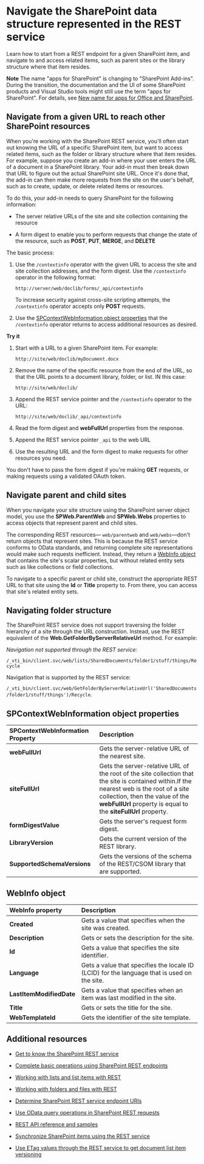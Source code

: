 
# Navigate the SharePoint data structure represented in the REST service
Learn how to start from a REST endpoint for a given SharePoint item, and navigate to and access related items, such as parent sites or the library structure where that item resides. 
 

 **Note**  The name "apps for SharePoint" is changing to "SharePoint Add-ins". During the transition, the documentation and the UI of some SharePoint products and Visual Studio tools might still use the term "apps for SharePoint". For details, see  [New name for apps for Office and SharePoint](new-name-for-apps-for-sharepoint.md#bk_newname).
 


## Navigate from a given URL to reach other SharePoint resources

When you're working with the SharePoint REST service, you'll often start out knowing the URL of a specific SharePoint item, but want to access related items, such as the folder or library structure where that item resides. For example, suppose you create an add-in where your user enters the URL of a document in a SharePoint library. Your add-in must then break down that URL to figure out the actual SharePoint site URL. Once it's done that, the add-in can then make more requests from the site on the user's behalf, such as to create, update, or delete related items or resources. 
 

 
To do this, your add-in needs to query SharePoint for the following information:
 

 

- The server relative URLs of the site and site collection containing the resource
    
 
- A form digest to enable you to perform requests that change the state of the resource, such as  **POST**,  **PUT**,  **MERGE**, and  **DELETE**
    
 
The basic process:
 

 

1. Use the  `/contextinfo` operator with the given URL to access the site and site collection addresses, and the form digest. Use the `/contextinfo` operator in the following format:
    
     `http://server/web/doclib/forms/_api/contextinfo`
    
    To increase security against cross-site scripting attempts, the  `/contextinfo` operator accepts only **POST** requests.
    
 
2. Use the  [SPContextWebInformation object properties](#bk_props) that the `/contextinfo` operator returns to access additional resources as desired.
    
 
 **Try it**
 

 

1. Start with a URL to a given SharePoint item. For example:
    
     `http://site/web/doclib/myDocument.docx`
    
 
2. Remove the name of the specific resource from the end of the URL, so that the URL points to a document library, folder, or list. IN this case:
    
     `http://site/web/doclib/`
    
 
3. Append the REST service pointer and the  `/contextinfo` operator to the URL:
    
     `http://site/web/doclib/_api/contextinfo`
    
 
4. Read the form digest and  **webFullUrl** properties from the response.
    
 
5. Append the REST service pointer  `_api` to the web URL
    
 
6. Use the resulting URL and the form digest to make requests for other resources you need.
    
 
You don't have to pass the form digest if you're making  **GET** requests, or making requests using a validated OAuth token.
 

 

## Navigate parent and child sites
<a name="bk_sites"> </a>

When you navigate your site structure using the SharePoint server object model, you use the  **SPWeb.ParentWeb** and **SPWeb.Webs** properties to access objects that represent parent and child sites.
 

 
The corresponding REST resources— `web/parentweb` and `web/webs`—don't return objects that represent sites. This is because the REST service conforms to OData standards, and returning complete site representations would make such requests inefficient. Instead, they return a  [WebInfo object ](#bk_webinfo) that contains the site's scalar properties, but without related entity sets such as like collections or field collections.
 

 
To navigate to a specific parent or child site, construct the appropriate REST URL to that site using the  **Id** or **Title** property to. From there, you can access that site's related entity sets.
 

 

## Navigating folder structure
<a name="bk_folders"> </a>

The SharePoint REST service does not support traversing the folder hierarchy of a site through the URL construction. Instead, use the REST equivalent of the  **Web.GetFolderByServerRelativeUrl** method. For example:
 

 
 *Navigation not supported through the REST service:* 
 

 
 `/_vti_bin/client.svc/web/lists/SharedDocuments/folder1/stuff/things/Recycle`
 

 
Navigation that is supported by the REST service: 
 

 
 `/_vti_bin/client.svc/web/GetFolderByServerRelativeUrl('SharedDocuments/folder1/stuff/things')/Recycle`.
 

 

## SPContextWebInformation object properties
<a name="bk_props"> </a>



|**SPContextWebInformation Property**|**Description**|
|:-----|:-----|
|**webFullUrl**|Gets the server-relative URL of the nearest site.|
|**siteFullUrl**|Gets the server-relative URL of the root of the site collection that the site is contained within.If the nearest web is the root of a site collection, then the value of the  **webFullUrl** property is equal to the **siteFullUrl** property.|
|**formDigestValue**|Gets the server's request form digest.|
|**LibraryVersion**|Gets the current version of the REST library.|
|**SupportedSchemaVersions**|Gets the versions of the schema of the REST/CSOM library that are supported.|

## WebInfo object
<a name="bk_webinfo"> </a>



|**WebInfo property**|**Description**|
|:-----|:-----|
|**Created**|Gets a value that specifies when the site was created.|
|**Description**|Gets or sets the description for the site.|
|**Id**|Gets a value that specifies the site identifier.|
|**Language**|Gets a value that specifies the locale ID (LCID) for the language that is used on the site.|
|**LastItemModifiedDate**|Gets a value that specifies when an item was last modified in the site.|
|**Title**|Gets or sets the title for the site.|
|**WebTemplateId**|Gets the identifier of the site template.|

## Additional resources
<a name="bk_addresources"> </a>


-  [Get to know the SharePoint REST service](get-to-know-the-sharepoint-2013-rest-service.md)
    
 
-  [Complete basic operations using SharePoint REST endpoints](complete-basic-operations-using-sharepoint-2013-rest-endpoints.md)
    
 
-  [Working with lists and list items with REST](working-with-lists-and-list-items-with-rest.md)
    
 
-  [Working with folders and files with REST](working-with-folders-and-files-with-rest.md)
    
 
-  [Determine SharePoint REST service endpoint URIs](determine-sharepoint-rest-service-endpoint-uris.md)
    
 
-  [Use OData query operations in SharePoint REST requests](use-odata-query-operations-in-sharepoint-rest-requests.md)
    
 
-  [REST API reference and samples](http://msdn.microsoft.com/library/rest-api-reference-and-samples%28Office.15%29.aspx)
    
 
-  [Synchronize SharePoint items using the REST service](synchronize-sharepoint-items-using-the-rest-service.md)
    
 
-  [Use ETag values through the REST service to get document list item versioning](http://msdn.microsoft.com/library/5f7e0579-46b7-44ab-b3b4-cdbc622dcd98%28Office.15%29.aspx)
    
 

 

 

